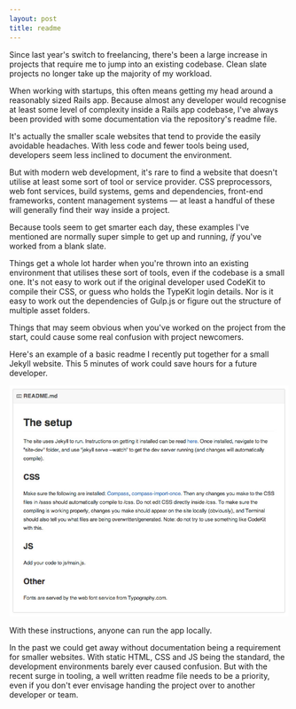 ```yaml
---
layout: post
title: readme
---
```

Since last year's switch to freelancing, there's been a large increase in projects that require me to jump into an existing codebase. Clean slate projects no longer take up the majority of my workload.

When working with startups, this often means getting my head around a reasonably sized Rails app. Because almost any developer would recognise at least some level of complexity inside a Rails app codebase, I've always been provided with some documentation via the repository's readme file.

It's actually the smaller scale websites that tend to provide the easily avoidable headaches. With less code and fewer tools being used, developers seem less inclined to document the environment.

But with modern web development, it's rare to find a website that doesn't utilise at least some sort of tool or service provider. CSS preprocessors, web font services, build systems, gems and dependencies, front-end frameworks, content management systems — at least a handful of these will generally find their way inside a project.

Because tools seem to get smarter each day, these examples I've mentioned are normally super simple to get up and running, *if* you've worked from a blank slate.

Things get a whole lot harder when you're thrown into an existing environment that utilises these sort of tools, even if the codebase is a small one. It's not easy to work out if the original developer used CodeKit to compile their CSS, or guess who holds the TypeKit login details. Nor is it easy to work out the dependencies of Gulp.js or figure out the structure of multiple asset folders.

Things that may seem obvious when you've worked on the project from the start, could cause some real confusion with project newcomers.

Here's an example of a basic readme I recently put together for a small Jekyll website. This 5 minutes of work could save hours for a future developer.

<aside class="blog-image full-width-image">
	<img src="/images/posts/readme-screeny.jpg" alt="Readme screenshot" class="readme-screeny" />
	<p class="image-caption">With these instructions, anyone can run the app locally.</p>
</aside>

In the past we could get away without documentation being a requirement for smaller websites. With static HTML, CSS and JS being the standard, the development environments barely ever caused confusion. But with the recent surge in tooling, a well written readme file needs to be a priority, even if you don't ever envisage handing the project over to another developer or team.